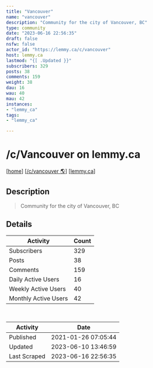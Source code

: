 ```yaml
---
title: "Vancouver" 
name: "vancouver"
description: "Community for the city of Vancouver, BC"
type: community
date: "2023-06-16 22:56:35"
draft: false
nsfw: false
actor_id: "https://lemmy.ca/c/vancouver"
host: lemmy.ca
lastmod: "{[ .Updated }}"
subscribers: 329
posts: 38
comments: 159
weight: 38
dau: 16
wau: 40
mau: 42
instances:
- "lemmy_ca"
tags: 
- "lemmy_ca"

---
```


# /c/Vancouver on lemmy.ca

[[home](/)]
[[/c/vancouver 🌎](https://lemmy.ca/c/vancouver)]
[[lemmy.ca](/instances/lemmy_ca)]


## Description 

<blockquote class="description">
Community for the city of Vancouver, BC
</blockquote>


## Details

| Activity | Count  |
|----------------------|---|
| Subscribers          | 329 |
| Posts                | 38  |
| Comments             | 159  |
| Daily Active Users   | 16  |
| Weekly Active Users  | 40  |
| Monthly Active Users | 42  |

<br>

| Activity | Date |
|----------------------|---|
| Published            | 2021-01-26 07:05:44 |
| Updated              | 2023-06-10 13:46:59 |
| Last Scraped         | 2023-06-16 22:56:35 |
